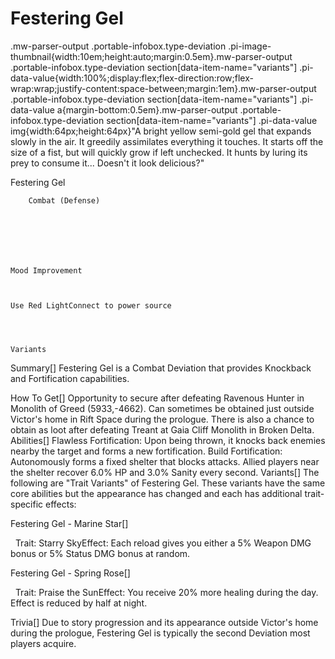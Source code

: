 # Festering Gel

.mw-parser-output .portable-infobox.type-deviation .pi-image-thumbnail{width:10em;height:auto;margin:0.5em}.mw-parser-output .portable-infobox.type-deviation section[data-item-name="variants"] .pi-data-value{width:100%;display:flex;flex-direction:row;flex-wrap:wrap;justify-content:space-between;margin:1em}.mw-parser-output .portable-infobox.type-deviation section[data-item-name="variants"] .pi-data-value a{margin-bottom:0.5em}.mw-parser-output .portable-infobox.type-deviation section[data-item-name="variants"] .pi-data-value img{width:64px;height:64px}"A bright yellow semi-gold gel that expands slowly in the air. It greedily assimilates everything it touches. It starts off the size of a fist, but will quickly grow if left unchecked. It hunts by luring its prey to consume it... Doesn't it look delicious?"

Festering Gel


	
		
		
	
	


	
	
	
	
	
	
	
		Combat (Defense)
	
	
	




	Mood Improvement


	
	Use Red LightConnect to power source




	Variants


	
	







Summary[]
Festering Gel is a Combat Deviation that provides Knockback and Fortification capabilities.

How To Get[]
Opportunity to secure after defeating Ravenous Hunter in Monolith of Greed (5933,-4662).
Can sometimes be obtained just outside Victor's home in Rift Space during the prologue.
There is also a chance to obtain as loot after defeating Treant at Gaia Cliff Monolith in Broken Delta.
Abilities[]
Flawless Fortification: Upon being thrown, it knocks back enemies nearby the target and forms a new fortification.
Build Fortification: Autonomously forms a fixed shelter that blocks attacks. Allied players near the shelter recover 6.0% HP and 3.0% Sanity every second.
Variants[]
The following are "Trait Variants" of Festering Gel. These variants have the same core abilities but the appearance has changed and each has additional trait-specific effects:

Festering Gel - Marine Star[]



&#160;
Trait: Starry SkyEffect: Each reload gives you either a 5% Weapon DMG bonus or 5% Status DMG bonus at random.

Festering Gel - Spring Rose[]



&#160;
Trait: Praise the SunEffect: You receive 20% more healing during the day. Effect is reduced by half at night.

Trivia[]
Due to story progression and its appearance outside Victor's home during the prologue, Festering Gel is typically the second Deviation most players acquire.
